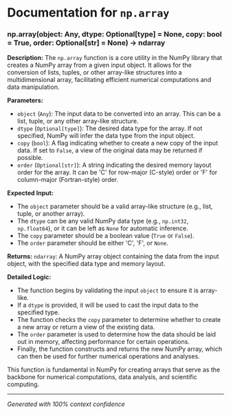 # Documentation for `np.array`

### np.array(object: Any, dtype: Optional[type] = None, copy: bool = True, order: Optional[str] = None) -> ndarray

**Description:**
The `np.array` function is a core utility in the NumPy library that creates a NumPy array from a given input object. It allows for the conversion of lists, tuples, or other array-like structures into a multidimensional array, facilitating efficient numerical computations and data manipulation.

**Parameters:**
- `object` (`Any`): The input data to be converted into an array. This can be a list, tuple, or any other array-like structure.
- `dtype` (`Optional[type]`): The desired data type for the array. If not specified, NumPy will infer the data type from the input object.
- `copy` (`bool`): A flag indicating whether to create a new copy of the input data. If set to `False`, a view of the original data may be returned if possible.
- `order` (`Optional[str]`): A string indicating the desired memory layout order for the array. It can be 'C' for row-major (C-style) order or 'F' for column-major (Fortran-style) order.

**Expected Input:**
- The `object` parameter should be a valid array-like structure (e.g., list, tuple, or another array). 
- The `dtype` can be any valid NumPy data type (e.g., `np.int32`, `np.float64`), or it can be left as `None` for automatic inference.
- The `copy` parameter should be a boolean value (`True` or `False`).
- The `order` parameter should be either 'C', 'F', or `None`.

**Returns:**
`ndarray`: A NumPy array object containing the data from the input object, with the specified data type and memory layout.

**Detailed Logic:**
- The function begins by validating the input `object` to ensure it is array-like.
- If a `dtype` is provided, it will be used to cast the input data to the specified type.
- The function checks the `copy` parameter to determine whether to create a new array or return a view of the existing data.
- The `order` parameter is used to determine how the data should be laid out in memory, affecting performance for certain operations.
- Finally, the function constructs and returns the new NumPy array, which can then be used for further numerical operations and analyses. 

This function is fundamental in NumPy for creating arrays that serve as the backbone for numerical computations, data analysis, and scientific computing.

---
*Generated with 100% context confidence*
